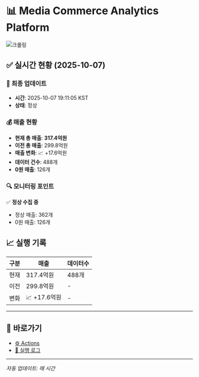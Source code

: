 # 📊 Media Commerce Analytics Platform

![크롤링](https://img.shields.io/badge/크롤링-정상-green)

## ✅ 실시간 현황 (2025-10-07)

### 📍 최종 업데이트
- **시간**: 2025-10-07 19:11:05 KST
- **상태**: 정상

### 💰 매출 현황
- **현재 총 매출**: **317.4억원**
- **이전 총 매출**: 299.8억원
- **매출 변화**: 📈 +17.6억원
- **데이터 건수**: 488개
- **0원 매출**: 126개

### 🔍 모니터링 포인트

✅ **정상 수집 중**
- 정상 매출: 362개
- 0원 매출: 126개


## 📈 실행 기록

| 구분 | 매출 | 데이터수 |
|------|------|----------|
| 현재 | 317.4억원 | 488개 |
| 이전 | 299.8억원 | - |
| 변화 | 📈 +17.6억원 | - |

---

## 🔗 바로가기

- [⚙️ Actions](../../actions)
- [📝 실행 로그](../../actions/workflows/daily_scraping.yml)

---

*자동 업데이트: 매 시간*
